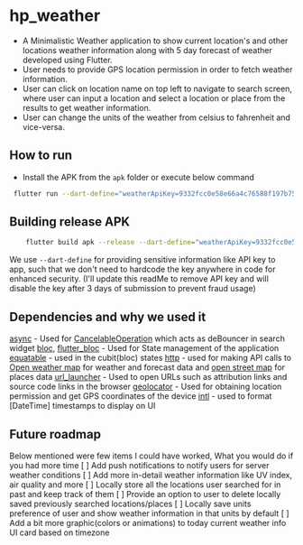 # hp_weather

* A Minimalistic Weather application to show current location's and other locations weather information along with 5 day forecast of weather developed using Flutter.
* User needs to provide GPS location permission in order to fetch weather information.
* User can click on location name on top left to navigate to search screen, where user can input a location and select a location or place from the results to get weather information.
* User can change the units of the weather from celsius to fahrenheit and vice-versa.

## How to run
* Install the APK from the `apk` folder or execute below command
```bash
 flutter run --dart-define="weatherApiKey=9332fcc0e58e66a4c76588f197b75be7" 
```
## Building release APK
```bash
    flutter build apk --release --dart-define="weatherApiKey=9332fcc0e58e66a4c76588f197b75be7"
```
We use `--dart-define` for providing sensitive information like API key to app, such that we don't need to hardcode the key anywhere in code for enhanced security. (I'll update this readMe to remove API key and will disable the key after 3 days of submission to prevent fraud usage)

## Dependencies and why we used it
[async](https://pub.dev/packages/async) - Used for [CancelableOperation](https://pub.dev/documentation/async/latest/async/CancelableOperation-class.html) which acts as deBouncer in search widget
[bloc](https://pub.dev/packages/bloc), [flutter_bloc]() - Used for State management of the application
[equatable](https://pub.dev/packages/equatable) - used in the cubit(bloc) states
[http](https://pub.dev/packages/http) - used for making API calls to [Open weather map](https://openweathermap.org/) for weather and forecast data and [open street map](https://www.openstreetmap.org/#map=5/21.843/82.795) for places data
[url_launcher](https://pub.dev/packages/url_launcher) - Used to open URLs such as attribution links and source code links in the browser
[geolocator](https://pub.dev/packages/geolocator) - Used for obtaining location permission and get GPS coordinates of the device
[intl](https://pub.dev/packages/intl) - used to format [DateTime] timestamps to display on UI

## Future roadmap
Below mentioned were few items I could have worked, What you would do if you had more time
[ ] Add push notifications to notify users for server weather conditions
[ ] Add more in-detail weather information like UV index, air quality and more
[ ] Locally store all the locations user searched for in past and keep track of them
[ ] Provide an option to user to delete locally saved previously searched locations/places
[ ] Locally save units preference of user and show weather information in that units by default
[ ] Add a bit more graphic(colors or animations) to today current weather info UI card based on timezone

